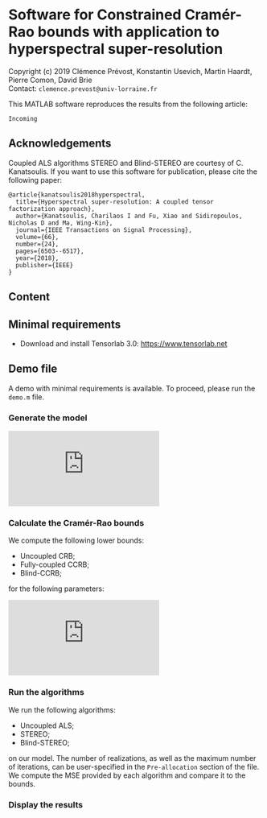 # Software for Constrained Cramér-Rao bounds with application to hyperspectral super-resolution

Copyright (c) 2019 Clémence Prévost, Konstantin Usevich, Martin Haardt, Pierre Comon, David Brie <br>
Contact: ```clemence.prevost@univ-lorraine.fr```

This MATLAB software reproduces the results from the following article:
```
Incoming
```

## Acknowledgements

Coupled ALS algorithms STEREO and Blind-STEREO are courtesy of C. Kanatsoulis. If you want to use this software for publication, please cite the following paper:
```
@article{kanatsoulis2018hyperspectral,
  title={Hyperspectral super-resolution: A coupled tensor factorization approach},
  author={Kanatsoulis, Charilaos I and Fu, Xiao and Sidiropoulos, Nicholas D and Ma, Wing-Kin},
  journal={IEEE Transactions on Signal Processing},
  volume={66},
  number={24},
  pages={6503--6517},
  year={2018},
  publisher={IEEE}
}
``` 

## Content

## Minimal requirements

- Download and install Tensorlab 3.0: https://www.tensorlab.net

## Demo file
 
 A demo with minimal requirements is available. To proceed, please run the ```demo.m``` file.
 
### Generate the model
 
 ![equation](https://latex.codecogs.com/gif.latex?%5Cbegin%7Balign*%7D%20%5Cbegin%7Bcases%7D%20%7B%5Cmathcal%7BY%7D%7D_1%20%26%3D%20%5B%5C%21%5B%5Cmathbf%7BA%7D_1%2C%5Cmathbf%7BB%7D_1%2C%5Cmathbf%7BC%7D_1%5D%5C%21%5D%20&plus;%20%5Cmathcal%7BE%7D_1%2C%5C%5C%20%7B%5Cmathcal%7BY%7D%7D_2%20%26%3D%20%5B%5C%21%5B%5Cmathbf%7BA%7D_2%2C%5Cmathbf%7BB%7D_2%2C%5Cmathbf%7BC%7D_2%5D%5C%21%5D%20&plus;%20%5Cmathcal%7BE%7D_2%2C%5C%5C%20%5Cend%7Bcases%7D%20%5Cend%7Balign*%7D%20%5Cbegin%7Balign*%7D%20%5Cquad%5Ctext%7B%20s.%20to%20%7D%5Cmathbf%7BA%7D_1%20%3D%20%5Cmathbf%7BP%7D%5Cmathbf%7BA%7D_2%5Ccdot%5Cmathbf%7B%5Calpha%7D%5E%7B-1%7D%2C%20%5Cmathbf%7BB%7D_1%20%3D%20%5Cmathbf%7BQ%7D%5Cmathbf%7BB%7D_2%5Ccdot%5Cmathbf%7B%5Cbeta%7D%5E%7B-1%7D%2C%5Cnonumber%5C%5C%20%5Cmathbf%7BC%7D_2%20%3D%5Cmathbf%7BR%7D%5Cmathbf%7BC%7D_1%5Ccdot%28%5Cmathbf%7B%5Calpha%5Cbeta%7D%29%5E%7B-1%7D%5Cnonumber%20%5Cend%7Balign*%7D)
 
 ### Calculate the Cramér-Rao bounds
 
 We compute the following lower bounds:
 - Uncoupled CRB;
 - Fully-coupled CCRB;
 - Blind-CCRB;
 
 for the following parameters:
 
 ![equation](https://latex.codecogs.com/gif.latex?%5Cbegin%7Balign*%7D%20%7B%5Cwidetilde%7B%5Cmathbf%7B%5Ctheta%7D%7D%7D%5E%7BT%7D%20%26%3D%20%5Cbegin%7Bbmatrix%7D%5Ctext%7Bvec%7D%28%7B%28%5Cmathbf%7BA%7D_2%29_%7B2%3AI%2C%3A%7D%7D%29%5E%7BT%7D%20%26%20%5Ctext%7Bvec%7D%28%7B%28%5Cmathbf%7BB%7D_2%29_%7B2%3AJ%2C%3A%7D%7D%29%5E%7BT%7D%20%26%20%5Ctext%7Bvec%7D%28%5Cmathbf%7BC%7D_1%29%5E%7BT%7D%5Cend%7Bbmatrix%7D%2C%20%5C%5C%20%7B%5Cwidetilde%7B%5Cmathbf%7B%5Cphi%7D%7D%7D%5E%7BT%7D%20%26%3D%20%5Cbegin%7Bbmatrix%7D%5Ctext%7Bvec%7D%28%7B%28%5Cmathbf%7BA%7D_1%29_%7B2%3AI_H%2C%3A%7D%7D%29%5E%7BT%7D%20%26%20%5Ctext%7Bvec%7D%28%7B%28%5Cmathbf%7BB%7D_1%29_%7B2%3AJ_H%2C%3A%7D%7D%29%5E%7BT%7D%20%26%20%5Ctext%7Bvec%7D%28%5Cmathbf%7BC%7D_2%29%5E%7BT%7D%5Cend%7Bbmatrix%7D.%20%5Cend%7Balign*%7D)
 
  ### Run the algorithms
  
  We run the following algorithms:
  - Uncoupled ALS;
  - STEREO;
  - Blind-STEREO;
  
  on our model.
  The number of realizations, as well as the maximum number of iterations, can be user-specified in the ```Pre-allocation``` section of the file.
  We compute the MSE provided by each algorithm and compare it to the bounds.

  ### Display the results 

